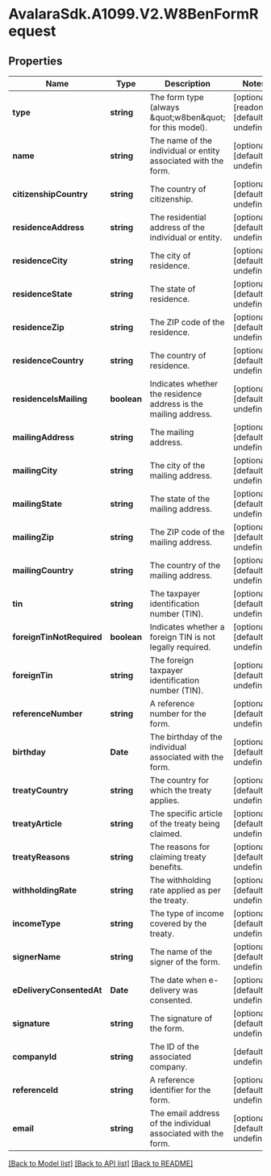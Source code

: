 # AvalaraSdk.A1099.V2.W8BenFormRequest

## Properties

Name | Type | Description | Notes
------------ | ------------- | ------------- | -------------
**type** | **string** | The form type (always \&quot;w8ben\&quot; for this model). | [optional] [readonly] [default to undefined]
**name** | **string** | The name of the individual or entity associated with the form. | [optional] [default to undefined]
**citizenshipCountry** | **string** | The country of citizenship. | [optional] [default to undefined]
**residenceAddress** | **string** | The residential address of the individual or entity. | [optional] [default to undefined]
**residenceCity** | **string** | The city of residence. | [optional] [default to undefined]
**residenceState** | **string** | The state of residence. | [optional] [default to undefined]
**residenceZip** | **string** | The ZIP code of the residence. | [optional] [default to undefined]
**residenceCountry** | **string** | The country of residence. | [optional] [default to undefined]
**residenceIsMailing** | **boolean** | Indicates whether the residence address is the mailing address. | [optional] [default to undefined]
**mailingAddress** | **string** | The mailing address. | [optional] [default to undefined]
**mailingCity** | **string** | The city of the mailing address. | [optional] [default to undefined]
**mailingState** | **string** | The state of the mailing address. | [optional] [default to undefined]
**mailingZip** | **string** | The ZIP code of the mailing address. | [optional] [default to undefined]
**mailingCountry** | **string** | The country of the mailing address. | [optional] [default to undefined]
**tin** | **string** | The taxpayer identification number (TIN). | [optional] [default to undefined]
**foreignTinNotRequired** | **boolean** | Indicates whether a foreign TIN is not legally required. | [optional] [default to undefined]
**foreignTin** | **string** | The foreign taxpayer identification number (TIN). | [optional] [default to undefined]
**referenceNumber** | **string** | A reference number for the form. | [optional] [default to undefined]
**birthday** | **Date** | The birthday of the individual associated with the form. | [optional] [default to undefined]
**treatyCountry** | **string** | The country for which the treaty applies. | [optional] [default to undefined]
**treatyArticle** | **string** | The specific article of the treaty being claimed. | [optional] [default to undefined]
**treatyReasons** | **string** | The reasons for claiming treaty benefits. | [optional] [default to undefined]
**withholdingRate** | **string** | The withholding rate applied as per the treaty. | [optional] [default to undefined]
**incomeType** | **string** | The type of income covered by the treaty. | [optional] [default to undefined]
**signerName** | **string** | The name of the signer of the form. | [optional] [default to undefined]
**eDeliveryConsentedAt** | **Date** | The date when e-delivery was consented. | [optional] [default to undefined]
**signature** | **string** | The signature of the form. | [optional] [default to undefined]
**companyId** | **string** | The ID of the associated company. | [default to undefined]
**referenceId** | **string** | A reference identifier for the form. | [optional] [default to undefined]
**email** | **string** | The email address of the individual associated with the form. | [optional] [default to undefined]

[[Back to Model list]](../../../README.md#documentation-for-models) [[Back to API list]](../../../README.md#documentation-for-api-endpoints) [[Back to README]](../../../README.md)

